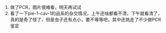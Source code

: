 1. 做了PCR，图片很难看，明天再试试
2. 看了一下pie-1-cav-1的品系的杂交情况，上午还啥都看不清，下午就看清了，真的是奇了怪了，但是虫子还有点小，要不等等吧，其中还挑走了不少做PCR鉴定
